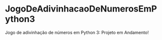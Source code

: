 # JogoDeAdivinhacaoDeNumerosEmPython3
Jogo de adivinhação de números em Python 3: Projeto em Andamento!
